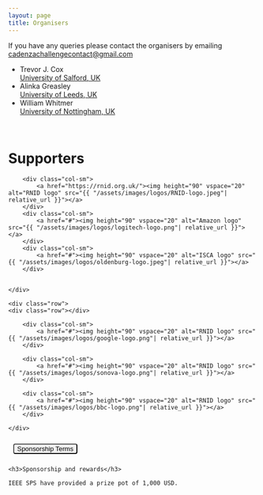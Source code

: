 ```yaml
---
layout: page
title: Organisers
---
```


If you have any queries please contact the organisers by emailing <a href="mailto:claritychallengecontact@gmail.com">cadenzachallengecontact@gmail.com</a>

<div class="row">
    <div class="col-md-6">
        <div class="container">
            <ul>
                <li> Trevor J. Cox<br /> <a href="#" class="text-muted">University of Salford, UK </a></li>
                <li> Alinka Greasley<br /> <a href="#" class="text-muted">University of Leeds, UK </a></li>
                <li> William Whitmer<br /> <a href="#" class="text-muted">University of Nottingham, UK </a></li>
            </ul>
        </div>
    </div>
</div>

<br/>

<h1> Supporters</h1>
<div id="logos">
    <div class="row">


        <div class="col-sm">
            <a href="https://rnid.org.uk/"><img height="90" vspace="20" alt="RNID logo" src="{{ "/assets/images/logos/RNID-logo.jpeg"| relative_url }}"></a>
        </div>
        <div class="col-sm">
            <a href="#"><img height="90" vspace="20" alt="Amazon logo"  src="{{ "/assets/images/logos/logitech-logo.png"| relative_url }}"></a>
        </div>
        <div class="col-sm">
            <a href="#"><img height="90" vspace="20" alt="ISCA logo" src="{{ "/assets/images/logos/oldenburg-logo.jpeg"| relative_url }}"></a>
        </div>


    </div>

    <div class="row">
    <div class="row"></div>
        
        <div class="col-sm">
            <a href="#"><img height="90" vspace="20" alt="RNID logo" src="{{ "/assets/images/logos/google-logo.png"| relative_url }}"></a>
        </div>

        <div class="col-sm">
            <a href="#"><img height="90" vspace="20" alt="RNID logo" src="{{ "/assets/images/logos/sonova-logo.png"| relative_url }}"></a>
        </div>

        <div class="col-sm">
            <a href="#"><img height="90" vspace="20" alt="RNID logo" src="{{ "/assets/images/logos/bbc-logo.png"| relative_url }}"></a>
        </div>

    </div>
</div>


<button class="btn btn-outline-info" style="margin: 10px; border-radius: 4px;" type="button" data-toggle="collapse" data-target="#sponsorshipRules" aria-expanded="false" aria-controls="sponsorshipRules">
    Sponsorship Terms
  </button>

<div class="collapse" id="sponsorshipRules">

    <h3>Sponsorship and rewards</h3>

    IEEE SPS have provided a prize pot of 1,000 USD. 

</div>

